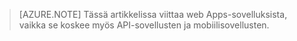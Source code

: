 > [AZURE.NOTE] Tässä artikkelissa viittaa web Apps-sovelluksista, vaikka se koskee myös API-sovellusten ja mobiilisovellusten.
